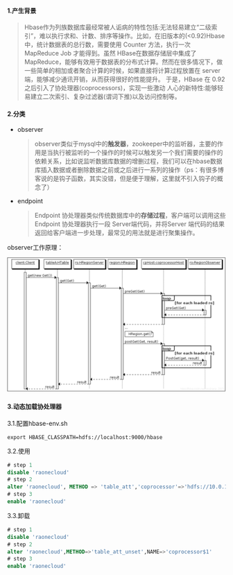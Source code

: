 #### 1.产生背景

>Hbase作为列族数据库最经常被人诟病的特性包括:无法轻易建立“二级索引”，难以执行求和、计数、排序等操作。比如，在旧版本的(<0.92)Hbase中，统计数据表的总行数，需要使用 Counter 方法，执行一次 MapReduce Job 才能得到。虽然 HBase在数据存储层中集成了 MapReduce，能够有效用于数据表的分布式计算。然而在很多情况下，做一些简单的相加或者聚合计算的时候，如果直接将计算过程放置在 server 端，能够减少通讯开销，从而获得很好的性能提升。
>于是，HBase 在 0.92之后引入了协处理器(coprocessors)，实现一些激动 人心的新特性:能够轻易建立二次索引、复杂过滤器(谓词下推)以及访问控制等。

#### 2.分类

* observer

  > observer类似于mysql中的**触发器**，zookeeper中的监听器，主要的作用是当执行被监听的一个操作的时候可以触发另一个我们需要的操作的依赖关系，比如说监听数据库数据的增删过程，我们可以在hbase数据库插入数据或者删除数据之前或之后进行一系列的操作（ps：有很多博客说的是钩子函数，其实没错，但是便于理解，这里就不引入钩子的概念了）

* endpoint

  > Endpoint 协处理器类似传统数据库中的**存储过程**，客户端可以调用这些 Endpoint 协处理器执行一段 Server端代码，并将Server 端代码的结果返回给客户端进一步处理，最常见的用法就是进行聚集操作。

observer工作原理：

![observer](./images/observer.png)

#### 3.动态加载协处理器

3.1.配置hbase-env.sh

```properties
export HBASE_CLASSPATH=hdfs://localhost:9000/hbase
```

3.2.使用

```sql
# step 1
disable 'raonecloud'
# step 2
alter 'raonecloud', METHOD => 'table_att','coprocessor'=>'hdfs://10.0.1.175:9000/hbase/observer.jar|com.obs.observerc.ObserverUtil|1001|'
# step 3
enable 'raonecloud'
```

3.3.卸载

```sql
# step 1
disable 'raonecloud'
# step 2
alter 'raonecloud',METHOD=>'table_att_unset',NAME=>'coprocessor$1'
# step 3
enable 'raonecloud'
```

